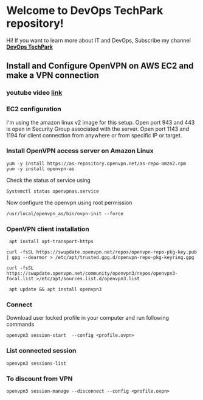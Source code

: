 # Welcome to DevOps TechPark repository!

Hi! If you want to learn more about IT and DevOps, Subscribe my  channel  [**DevOps TechPark**](https://www.youtube.com/channel/UClM-3NJDYp8GKMlQ0tgIjUg) 

 

## Install and Configure OpenVPN on AWS EC2 and make a VPN connection 
### youtube video [**link**](https://youtu.be/-8qySFJ5z7o)

 
### EC2 configuration
I'm using the amazon linux v2 image for this setup.
Open port 943 and 443 is open in Security Group associated with the server. 
Open port 1143 and 1194 for client connection from anywhere or from specific IP or target.


### Install OpenVPN access server on Amazon Linux
```
yum -y install https://as-repository.openvpn.net/as-repo-amzn2.rpm
yum -y install openvpn-as
```
Check the status of service using
```
Systemctl status openvpnas.service
```
Now configure the openvpn using root permission
```
/usr/local/openvpn_as/bin/ovpn-init --force
```

### OpenVPN client installation
```
 apt install apt-transport-https
 
curl -fsSL https://swupdate.openvpn.net/repos/openvpn-repo-pkg-key.pub | gpg --dearmor > /etc/apt/trusted.gpg.d/openvpn-repo-pkg-keyring.gpg

curl -fsSL https://swupdate.openvpn.net/community/openvpn3/repos/openvpn3-focal.list >/etc/apt/sources.list.d/openvpn3.list

 apt update && apt install openvpn3 
```


### Connect 

Download user locked profile in your computer and run following commands 
```
openvpn3 session-start  --config <profile.ovpn>
```
### List connected session
```
openvpn3 sessions-list
```
### To discount from VPN 
```
openvpn3 session-manage --disconnect --config <profile.ovpn>
```


